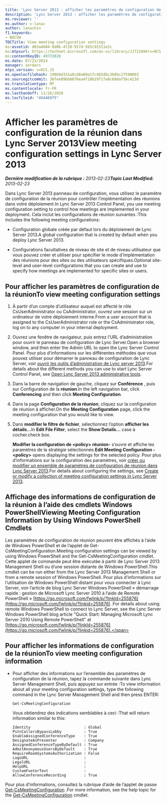 ```yaml
---
title: 'Lync Server 2013 : afficher les paramètres de configuration de la réunion'
description: 'Lync Server 2013 : afficher les paramètres de configuration de la réunion.'
ms.reviewer: ''
ms.author: v-lanac
author: lanachin
f1.keywords:
- NOCSH
TOCTitle: View meeting configuration settings
ms:assetid: d03a4684-9d8b-4728-917d-5b5c91511e2c
ms:mtpsurl: https://technet.microsoft.com/en-us/library/JJ721894(v=OCS.15)
ms:contentKeyID: 49733828
ms.date: 07/23/2014
manager: serdars
mtps_version: v=OCS.15
ms.openlocfilehash: 190b9d331a8cd0a08e17c482dbc3b0bc27590003
ms.sourcegitcommit: 36fee89bb887bea4f18b19f17a8c69daf5bc423d
ms.translationtype: MT
ms.contentlocale: fr-FR
ms.lasthandoff: 11/26/2020
ms.locfileid: "49446975"
---
```

# <a name="view-meeting-configuration-settings-in-lync-server-2013"></a><span data-ttu-id="14d9c-103">Afficher les paramètres de configuration de la réunion dans Lync Server 2013</span><span class="sxs-lookup"><span data-stu-id="14d9c-103">View meeting configuration settings in Lync Server 2013</span></span>

<div data-xmlns="http://www.w3.org/1999/xhtml">

<div class="topic" data-xmlns="http://www.w3.org/1999/xhtml" data-msxsl="urn:schemas-microsoft-com:xslt" data-cs="https://msdn.microsoft.com/">

<div data-asp="https://msdn2.microsoft.com/asp">



</div>

<div id="mainSection">

<div id="mainBody"><span data-ttu-id="14d9c-104">

<span> </span></span><span class="sxs-lookup"><span data-stu-id="14d9c-104">

<span> </span></span></span>

<span data-ttu-id="14d9c-105">_**Dernière modification de la rubrique :** 2013-02-23_</span><span class="sxs-lookup"><span data-stu-id="14d9c-105">_**Topic Last Modified:** 2013-02-23_</span></span>

<span data-ttu-id="14d9c-106">Dans Lync Server 2013 panneau de configuration, vous utilisez le paramètre de configuration de la réunion pour contrôler l’implémentation des réunions dans votre déploiement.</span><span class="sxs-lookup"><span data-stu-id="14d9c-106">In Lync Server 2013 Control Panel, you use meeting configuration setting to control how meetings are implemented in your deployment.</span></span> <span data-ttu-id="14d9c-107">Cela inclut les configurations de réunion suivantes :</span><span class="sxs-lookup"><span data-stu-id="14d9c-107">This includes the following meeting configurations:</span></span>

  - <span data-ttu-id="14d9c-108">Configuration globale créée par défaut lors du déploiement de Lync Server 2013.</span><span class="sxs-lookup"><span data-stu-id="14d9c-108">A global configuration that is created by default when you deploy Lync Server 2013.</span></span>

  - <span data-ttu-id="14d9c-109">Configurations facultatives de niveau de site et de niveau utilisateur que vous pouvez créer et utiliser pour spécifier le mode d’implémentation des réunions pour des sites ou des utilisateurs spécifiques.</span><span class="sxs-lookup"><span data-stu-id="14d9c-109">Optional site-level and user-level configurations that you can create and use to specify how meetings are implemented for specific sites or users.</span></span>

<div>

## <a name="to-view-meeting-configuration-settings"></a><span data-ttu-id="14d9c-110">Pour afficher les paramètres de configuration de la réunion</span><span class="sxs-lookup"><span data-stu-id="14d9c-110">To view meeting configuration settings</span></span>

1.  <span data-ttu-id="14d9c-111">À partir d’un compte d’utilisateur auquel est affecté le rôle CsUserAdministrator ou CsAdministrator, ouvrez une session sur un ordinateur de votre déploiement interne.</span><span class="sxs-lookup"><span data-stu-id="14d9c-111">From a user account that is assigned to the CsUserAdministrator role or the CsAdministrator role, log on to any computer in your internal deployment.</span></span>

2.  <span data-ttu-id="14d9c-112">Ouvrez une fenêtre de navigateur, puis entrez l’URL d’administration pour ouvrir le panneau de configuration de Lync Server.</span><span class="sxs-lookup"><span data-stu-id="14d9c-112">Open a browser window, and then enter the Admin URL to open the Lync Server Control Panel.</span></span> <span data-ttu-id="14d9c-113">Pour plus d’informations sur les différentes méthodes que vous pouvez utiliser pour démarrer le panneau de configuration de Lync Server, voir [ouvrir les outils d’administration de Lync server 2013](lync-server-2013-open-lync-server-administrative-tools.md).</span><span class="sxs-lookup"><span data-stu-id="14d9c-113">For details about the different methods you can use to start Lync Server Control Panel, see [Open Lync Server 2013 administrative tools](lync-server-2013-open-lync-server-administrative-tools.md).</span></span>

3.  <span data-ttu-id="14d9c-114">Dans la barre de navigation de gauche, cliquez sur **Conférence** , puis sur Configuration de la **réunion**.</span><span class="sxs-lookup"><span data-stu-id="14d9c-114">In the left navigation bar, click **Conferencing** and then click **Meeting Configuration**.</span></span>

4.  <span data-ttu-id="14d9c-115">Dans la page **Configuration de la réunion**, cliquez sur la configuration de réunion à afficher.</span><span class="sxs-lookup"><span data-stu-id="14d9c-115">On the **Meeting Configuration** page, click the meeting configuration that you would like to view.</span></span>

5.  <span data-ttu-id="14d9c-116">Dans **modifier le filtre de fichier**, sélectionnez l’option **afficher les détails...**</span><span class="sxs-lookup"><span data-stu-id="14d9c-116">In **Edit File Filter**, select the **Show Details…**</span></span> <span data-ttu-id="14d9c-117">case à cocher.</span><span class="sxs-lookup"><span data-stu-id="14d9c-117">check box.</span></span>
    
    <span data-ttu-id="14d9c-118">**Modifier la configuration de \<policy\> réunion-** s’ouvre et affiche les paramètres de la stratégie sélectionnée.</span><span class="sxs-lookup"><span data-stu-id="14d9c-118">**Edit Meeting Configuration - \<policy\>** opens displaying the settings for the selected policy.</span></span> <span data-ttu-id="14d9c-119">Pour plus d’informations sur la configuration des paramètres, voir [créer ou modifier un ensemble de paramètres de configuration de réunion dans Lync Server 2013](lync-server-2013-create-or-modify-a-collection-of-meeting-configuration-settings.md).</span><span class="sxs-lookup"><span data-stu-id="14d9c-119">For details about configuring the settings, see [Create or modify a collection of meeting configuration settings in Lync Server 2013](lync-server-2013-create-or-modify-a-collection-of-meeting-configuration-settings.md).</span></span>

</div>

<div>

## <a name="viewing-meeting-configuration-information-by-using-windows-powershell-cmdlets"></a><span data-ttu-id="14d9c-120">Affichage des informations de configuration de la réunion à l’aide des cmdlets Windows PowerShell</span><span class="sxs-lookup"><span data-stu-id="14d9c-120">Viewing Meeting Configuration Information by Using Windows PowerShell Cmdlets</span></span>

<span data-ttu-id="14d9c-121">Les paramètres de configuration de réunion peuvent être affichés à l’aide de Windows PowerShell et de l’applet de Get-CsMeetingConfiguration.</span><span class="sxs-lookup"><span data-stu-id="14d9c-121">Meeting configuration settings can be viewed by using Windows PowerShell and the Get-CsMeetingConfiguration cmdlet.</span></span> <span data-ttu-id="14d9c-122">Cette applet de commande peut être exécutée à partir de Lync Server 2013 Management Shell ou d’une session distante de Windows PowerShell.</span><span class="sxs-lookup"><span data-stu-id="14d9c-122">This cmdlet can be run either from the Lync Server 2013 Management Shell or from a remote session of Windows PowerShell.</span></span> <span data-ttu-id="14d9c-123">Pour plus d’informations sur l’utilisation de Windows PowerShell distant pour vous connecter à Lync Server, voir l’article de blog Lync Server Windows PowerShell « démarrage rapide : gestion de Microsoft Lync Server 2010 à l’aide de Remote PowerShell » [https://go.microsoft.com/fwlink/p/?linkId=255876](https://go.microsoft.com/fwlink/p/?linkid=255876) .</span><span class="sxs-lookup"><span data-stu-id="14d9c-123">For details about using remote Windows PowerShell to connect to Lync Server, see the Lync Server Windows PowerShell blog article "Quick Start: Managing Microsoft Lync Server 2010 Using Remote PowerShell" at [https://go.microsoft.com/fwlink/p/?linkId=255876](https://go.microsoft.com/fwlink/p/?linkid=255876).</span></span>

<div>

## <a name="to-view-meeting-configuration-information"></a><span data-ttu-id="14d9c-124">Pour afficher les informations de configuration de la réunion</span><span class="sxs-lookup"><span data-stu-id="14d9c-124">To view meeting configuration information</span></span>

  - <span data-ttu-id="14d9c-125">Pour afficher des informations sur l’ensemble des paramètres de configuration de la réunion, tapez la commande suivante dans Lync Server Management Shell, puis appuyez sur entrée :</span><span class="sxs-lookup"><span data-stu-id="14d9c-125">To view information about all your meeting configuration settings, type the following command in the Lync Server Management Shell and then press ENTER:</span></span>
    
        Get-CsMeetingConfiguration
    
    <span data-ttu-id="14d9c-126">Vous obtiendrez des indications semblables à ceci :</span><span class="sxs-lookup"><span data-stu-id="14d9c-126">That will return information similar to this:</span></span>
    
        Identity                        : Global
        PstnCallersBypassLobby          : True
        EnableAssignedConferenceType    : True
        DesignateAsPresenter            : Company
        AssignedConferenceTypeByDefault : True
        AdmitAnonymousUsersByDefault    : True
        RequireRoomSystemsAuthorization : False
        LogoURL                         :
        LegalURL                        :
        HelpURL                         :
        CustomFooterText                :
        AllowConferenceRecording        : True

</div>

<span data-ttu-id="14d9c-127">Pour plus d’informations, consultez la rubrique d’aide de l’applet de passe [Get-CsMeetingConfiguration](https://docs.microsoft.com/powershell/module/skype/Get-CsMeetingConfiguration) .</span><span class="sxs-lookup"><span data-stu-id="14d9c-127">For more information, see the help topic for the [Get-CsMeetingConfiguration](https://docs.microsoft.com/powershell/module/skype/Get-CsMeetingConfiguration) cmdlet.</span></span>

<span data-ttu-id="14d9c-128"></div>

</div>

<span> </span>

</div>

</div>

</span><span class="sxs-lookup"><span data-stu-id="14d9c-128"></div>

</div>

<span> </span>

</div>

</div>

</span></span></div>

